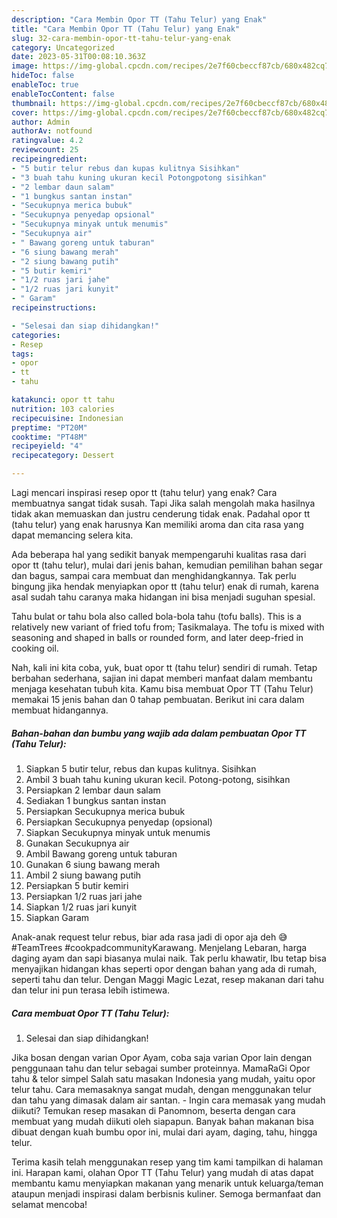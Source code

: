 ```yaml
---
description: "Cara Membin Opor TT (Tahu Telur) yang Enak"
title: "Cara Membin Opor TT (Tahu Telur) yang Enak"
slug: 32-cara-membin-opor-tt-tahu-telur-yang-enak
category: Uncategorized
date: 2023-05-31T00:08:10.363Z
image: https://img-global.cpcdn.com/recipes/2e7f60cbeccf87cb/680x482cq70/opor-tt-tahu-telur-foto-resep-utama.jpg
hideToc: false
enableToc: true
enableTocContent: false
thumbnail: https://img-global.cpcdn.com/recipes/2e7f60cbeccf87cb/680x482cq70/opor-tt-tahu-telur-foto-resep-utama.jpg
cover: https://img-global.cpcdn.com/recipes/2e7f60cbeccf87cb/680x482cq70/opor-tt-tahu-telur-foto-resep-utama.jpg
author: Admin
authorAv: notfound
ratingvalue: 4.2
reviewcount: 25
recipeingredient:
- "5 butir telur rebus dan kupas kulitnya Sisihkan"
- "3 buah tahu kuning ukuran kecil Potongpotong sisihkan"
- "2 lembar daun salam"
- "1 bungkus santan instan"
- "Secukupnya merica bubuk"
- "Secukupnya penyedap opsional"
- "Secukupnya minyak untuk menumis"
- "Secukupnya air"
- " Bawang goreng untuk taburan"
- "6 siung bawang merah"
- "2 siung bawang putih"
- "5 butir kemiri"
- "1/2 ruas jari jahe"
- "1/2 ruas jari kunyit"
- " Garam"
recipeinstructions:

- "Selesai dan siap dihidangkan!"
categories:
- Resep
tags:
- opor
- tt
- tahu

katakunci: opor tt tahu 
nutrition: 103 calories
recipecuisine: Indonesian
preptime: "PT20M"
cooktime: "PT48M"
recipeyield: "4"
recipecategory: Dessert

---
```



Lagi mencari inspirasi resep opor tt (tahu telur) yang enak? Cara membuatnya sangat tidak susah. Tapi Jika salah mengolah maka hasilnya tidak akan memuaskan dan justru cenderung tidak enak. Padahal opor tt (tahu telur) yang enak harusnya Kan memiliki aroma dan cita rasa yang dapat memancing selera kita.


Ada beberapa hal yang sedikit banyak mempengaruhi kualitas rasa dari opor tt (tahu telur), mulai dari jenis bahan, kemudian pemilihan bahan segar dan bagus, sampai cara membuat dan menghidangkannya. Tak perlu bingung jika hendak menyiapkan opor tt (tahu telur) enak di rumah, karena asal sudah tahu caranya maka hidangan ini bisa menjadi suguhan spesial.

Tahu bulat or tahu bola also called bola-bola tahu (tofu balls). This is a relatively new variant of fried tofu from; Tasikmalaya. The tofu is mixed with seasoning and shaped in balls or rounded form, and later deep-fried in cooking oil.


Nah, kali ini kita coba, yuk, buat opor tt (tahu telur) sendiri di rumah. Tetap berbahan sederhana, sajian ini dapat memberi manfaat dalam membantu menjaga kesehatan tubuh kita. Kamu bisa membuat Opor TT (Tahu Telur) memakai 15 jenis bahan dan 0 tahap pembuatan. Berikut ini cara dalam membuat hidangannya.

<!--inarticleads1-->

##### Bahan-bahan dan bumbu yang wajib ada dalam pembuatan Opor TT (Tahu Telur):

1. Siapkan 5 butir telur, rebus dan kupas kulitnya. Sisihkan
1. Ambil 3 buah tahu kuning ukuran kecil. Potong-potong, sisihkan
1. Persiapkan 2 lembar daun salam
1. Sediakan 1 bungkus santan instan
1. Persiapkan Secukupnya merica bubuk
1. Persiapkan Secukupnya penyedap (opsional)
1. Siapkan Secukupnya minyak untuk menumis
1. Gunakan Secukupnya air
1. Ambil  Bawang goreng untuk taburan
1. Gunakan 6 siung bawang merah
1. Ambil 2 siung bawang putih
1. Persiapkan 5 butir kemiri
1. Persiapkan 1/2 ruas jari jahe
1. Siapkan 1/2 ruas jari kunyit
1. Siapkan  Garam


Anak-anak request telur rebus, biar ada rasa jadi di opor aja deh 😅 #TeamTrees #cookpadcommunityKarawang. Menjelang Lebaran, harga daging ayam dan sapi biasanya mulai naik. Tak perlu khawatir, Ibu tetap bisa menyajikan hidangan khas seperti opor dengan bahan yang ada di rumah, seperti tahu dan telur. Dengan Maggi Magic Lezat, resep makanan dari tahu dan telur ini pun terasa lebih istimewa. 

<!--inarticleads2-->

##### Cara membuat Opor TT (Tahu Telur):


1. Selesai dan siap dihidangkan!

Jika bosan dengan varian Opor Ayam, coba saja varian Opor lain dengan penggunaan tahu dan telur sebagai sumber proteinnya. MamaRaGi Opor tahu &amp; telor simpel Salah satu masakan Indonesia yang mudah, yaitu opor telur tahu. Cara memasaknya sangat mudah, dengan menggunakan telur dan tahu yang dimasak dalam air santan. - Ingin cara memasak yang mudah diikuti? Temukan resep masakan di Panomnom, beserta dengan cara membuat yang mudah diikuti oleh siapapun. Banyak bahan makanan bisa dibuat dengan kuah bumbu opor ini, mulai dari ayam, daging, tahu, hingga telur. 

Terima kasih telah menggunakan resep yang tim kami tampilkan di halaman ini. Harapan kami, olahan Opor TT (Tahu Telur) yang mudah di atas dapat membantu kamu menyiapkan makanan yang menarik untuk keluarga/teman ataupun menjadi inspirasi dalam berbisnis kuliner. Semoga bermanfaat dan selamat mencoba!
